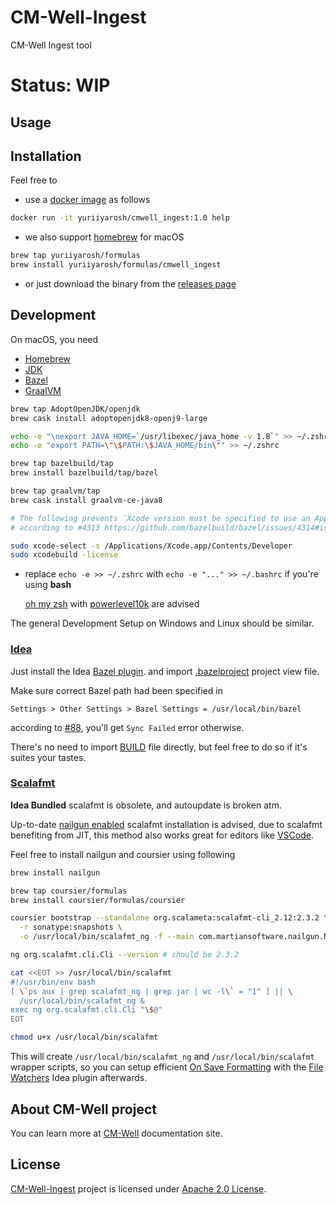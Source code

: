 # CM-Well-Ingest

CM-Well Ingest tool

# Status: WIP

## Usage

## Installation

Feel free to
 * use a [docker image]() as follows

 ```bash
docker run -it yuriiyarosh/cmwell_ingest:1.0 help
```

 * we also support [homebrew](https://brew.sh/) for macOS

```bash
brew tap yuriiyarosh/formulas
brew install yuriiyarosh/formulas/cmwell_ingest
```
* or just download the binary from the [releases page]()

## Development

On macOS, you need

 * [Homebrew](https://brew.sh/)
 * [JDK](https://adoptopenjdk.net/)
 * [Bazel](https://bazel.build/)
 * [GraalVM](https://www.graalvm.org/)

```bash
brew tap AdoptOpenJDK/openjdk
brew cask install adoptopenjdk8-openj9-large

echo -e "\nexport JAVA_HOME=`/usr/libexec/java_home -v 1.8`" >> ~/.zshrc
echo -e "export PATH=\"\$PATH:\$JAVA_HOME/bin\"" >> ~/.zshrc

brew tap bazelbuild/tap
brew install bazelbuild/tap/bazel

brew tap graalvm/tap
brew cask install graalvm-ce-java8

# The following prevents `Xcode version must be specified to use an Apple CROSSTOOL`
# according to #4313 https://github.com/bazelbuild/bazel/issues/4314#issuecomment-370172472

sudo xcode-select -s /Applications/Xcode.app/Contents/Developer
sudo xcodebuild -license
```

* replace `echo -e >> ~/.zshrc` with `echo -e "..." >> ~/.bashrc` if you're using **bash**

  [oh my zsh](https://ohmyz.sh/) with [powerlevel10k](https://github.com/romkatv/powerlevel10k) are advised

The general Development Setup on Windows and Linux should be similar.

### [Idea](https://www.jetbrains.com/idea/)

Just install the Idea [Bazel plugin](https://plugins.jetbrains.com/plugin/8609-bazel/).
and import [.bazelproject](.bazelproject) project view file.

Make sure correct Bazel path had been specified in

`Settings > Other Settings > Bazel Settings = /usr/local/bin/bazel`

according to [#88](https://github.com/bazelbuild/intellij/issues/88#issuecomment-369848097), you'll get `Sync Failed` error otherwise.

There's no need to import [BUILD](BUILD) file directly, but feel free to do so if it's suites your tastes.

### [Scalafmt](https://scalameta.org/scalafmt/)

**Idea Bundled** scalafmt is obsolete, and autoupdate is broken atm.

Up-to-date [nailgun enabled](http://www.martiansoftware.com/nailgun/) scalafmt installation is advised,
due to scalafmt benefiting from JIT, this method also works great for editors like [VSCode](https://code.visualstudio.com/).

Feel free to install nailgun and coursier using following

```bash
brew install nailgun

brew tap coursier/formulas
brew install coursier/formulas/coursier

coursier bootstrap --standalone org.scalameta:scalafmt-cli_2.12:2.3.2 \
  -r sonatype:snapshots \
  -o /usr/local/bin/scalafmt_ng -f --main com.martiansoftware.nailgun.NGServer

ng org.scalafmt.cli.Cli --version # should be 2.3.2

cat <<EOT >> /usr/local/bin/scalafmt
#!/usr/bin/env bash
[ \`ps aux | grep scalafmt_ng | grep jar | wc -l\` = "1" ] || \
  /usr/local/bin/scalafmt_ng &
exec ng org.scalafmt.cli.Cli "\$@"
EOT

chmod u+x /usr/local/bin/scalafmt
```

This will create `/usr/local/bin/scalafmt_ng` and `/usr/local/bin/scalafmt` wrapper scripts,
so you can setup efficient [On Save Formatting](https://i.imgur.com/6qbZbpH.png) with the [File Watchers](https://plugins.jetbrains.com/plugin/7177-file-watchers)
Idea plugin afterwards.

## About CM-Well project

You can learn more at [CM-Well](https://cm-well.github.io/CM-Well/index.html) documentation site.

## License

[CM-Well-Ingest](.) project is licensed under [Apache 2.0 License](LICENSE).
